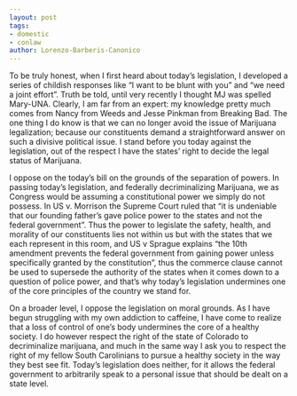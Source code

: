 ```yaml
---
layout: post
tags: 
- domestic
- conlaw
author: Lorenzo-Barberis-Canonico
---
```


To be truly honest, when I first heard about today’s legislation, I developed a series of childish responses like “I want to be blunt with you” and  “we need a joint effort”. Truth be told, until very recently I thought MJ was spelled Mary-UNA. Clearly, I am far from an expert: my knowledge pretty much comes from Nancy from Weeds and Jesse Pinkman from Breaking Bad. The one thing I do know is that we can no longer avoid the issue of Marijuana legalization; because our constituents demand a straightforward answer on such a divisive political issue. I stand before you today against the legislation, out of the respect I have the states’ right to decide the legal status of Marijuana.

I oppose on the today’s bill on the grounds of the separation of powers. In passing today’s legislation, and federally decriminalizing Marijuana, we as Congress would be assuming a constitutional power we simply do not possess. In US v. Morrison the Supreme Court ruled that “it is undeniable that our founding father’s gave police power to the states and not the federal government”. Thus the power to legislate the safety, health, and morality of our constituents lies not within us but with the states that we each represent in this room, and US v Sprague explains “the 10th amendment prevents the federal government from gaining power unless specifically granted by the constitution”, thus the commerce clause cannot be used to supersede the authority of the states when it comes down to a question of police power, and that’s why today’s legislation undermines one of the core principles of the country we stand for.

On a broader level, I oppose the legislation on moral grounds. As I have begun struggling with my own addiction to caffeine, I have come to realize that a loss of control of one’s body undermines the core of a healthy society. I do however respect the right of the state of Colorado to decriminalize marijuana, and much in the same way I ask you to respect the right of my fellow South Carolinians to pursue a healthy society in the way they best see fit. Today’s legislation does neither, for it allows the federal government to arbitrarily speak to a personal issue that should be dealt on a state level.


